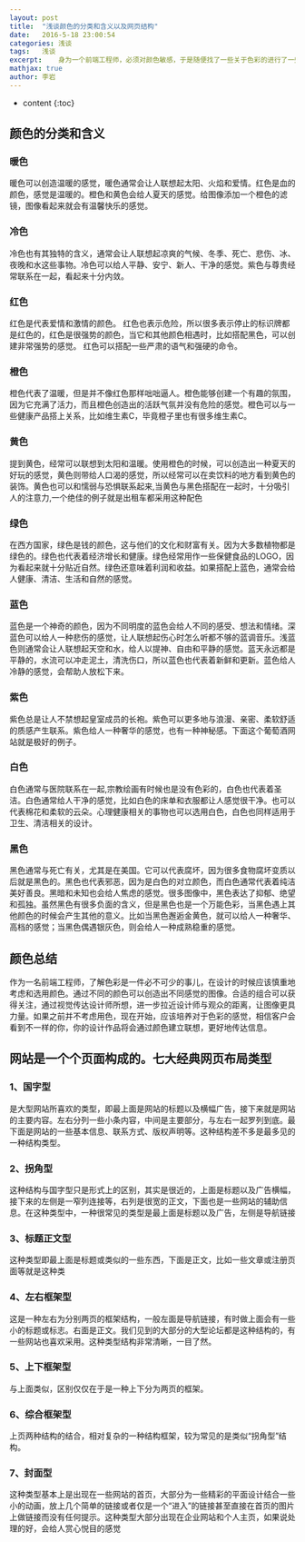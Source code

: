 ```yaml
---
layout: post
title:  "浅谈颜色的分类和含义以及网页结构"
date:   2016-5-18 23:00:54
categories: 浅谈
tags:	浅谈
excerpt:	身为一个前端工程师，必须对颜色敏感，于是随便找了一些关于色彩的进行了一些了解。附属一些常见的网站布局。
mathjax: true
author:	李岩
---
```


* content
{:toc}

##		颜色的分类和含义

###		暖色
	
暖色可以创造温暖的感觉，暖色通常会让人联想起太阳、火焰和爱情。红色是血的颜色，感觉是温暖的。橙色和黄色会给人夏天的感觉。给图像添加一个橙色的滤镜，图像看起来就会有温馨快乐的感觉。

### 	冷色
冷色也有其独特的含义，通常会让人联想起凉爽的气候、冬季、死亡、悲伤、冰、夜晚和水这些事物。冷色可以给人平静、安宁、新人、干净的感觉。紫色与尊贵经常联系在一起，看起来十分内敛。


###		红色	
红色是代表爱情和激情的颜色。	红色也表示危险，所以很多表示停止的标识牌都是红色的，红色是很强势的颜色，当它和其他颜色相遇时，比如搭配黑色，可以创建非常强势的感觉。	红色可以搭配一些严肃的语气和强硬的命令。

###		橙色	
橙色代表了温暖，但是并不像红色那样咄咄逼人。橙色能够创建一个有趣的氛围，因为它充满了活力，而且橙色创造出的活跃气氛并没有危险的感觉。橙色可以与一些健康产品搭上关系，比如维生素C，毕竟橙子里也有很多维生素C。

###		黄色 

提到黄色，经常可以联想到太阳和温暖。使用橙色的时候，可以创造出一种夏天的好玩的感觉，黄色则带给人口渴的感觉，所以经常可以在卖饮料的地方看到黄色的装饰。黄色也可以和懦弱与恐惧联系起来,当黄色与黑色搭配在一起时，十分吸引人的注意力,一个绝佳的例子就是出租车都采用这种配色

###		绿色	
在西方国家，绿色是钱的颜色，这与他们的文化和财富有关。因为大多数植物都是绿色的。绿色也代表着经济增长和健康。绿色经常用作一些保健食品的LOGO，因为看起来就十分贴近自然。绿色还意味着利润和收益。如果搭配上蓝色，通常会给人健康、清洁、生活和自然的感觉。

###		蓝色
蓝色是一个神奇的颜色，因为不同明度的蓝色会给人不同的感受、想法和情绪。深蓝色可以给人一种悲伤的感觉，让人联想起伤心时怎么听都不够的蓝调音乐。浅蓝色则通常会让人联想起天空和水，给人以提神、自由和平静的感觉。蓝天永远都是平静的，水流可以冲走泥土，清洗伤口，所以蓝色也代表着新鲜和更新。蓝色给人冷静的感觉，会帮助人放松下来。

###		紫色
紫色总是让人不禁想起皇室成员的长袍。紫色可以更多地与浪漫、亲密、柔软舒适的质感产生联系。紫色给人一种奢华的感觉，也有一种神秘感。下面这个葡萄酒网站就是极好的例子。

###		白色
白色通常与医院联系在一起,宗教绘画有时候也是没有色彩的，白色也代表着圣洁。白色通常给人干净的感觉，比如白色的床单和衣服都让人感觉很干净。也可以代表棉花和柔软的云朵。心理健康相关的事物也可以选用白色，白色也同样适用于卫生、清洁相关的设计。

###		黑色
黑色通常与死亡有关，尤其是在美国。它可以代表腐坏，因为很多食物腐坏变质以后就是黑色的。黑色也代表邪恶，因为是白色的对立颜色，而白色通常代表着纯洁美好善良。黑暗和未知也会给人焦虑的感觉。很多图像中，黑色表达了抑郁、绝望和孤独。虽然黑色有很多负面的含义，但是黑色也是一个万能色彩，当黑色遇上其他颜色的时候会产生其他的意义。比如当黑色邂逅金黄色，就可以给人一种奢华、高档的感觉；当黑色偶遇银灰色，则会给人一种成熟稳重的感觉。

##		颜色总结

作为一名前端工程师，了解色彩是一件必不可少的事儿，在设计的时候应该慎重地考虑和选用颜色。通过不同的颜色可以创造出不同感觉的图像。合适的组合可以获得关注，通过视觉传达设计师所想，进一步拉近设计师与观众的距离，让图像更具力量。如果之前并不考虑用色，现在开始，应该培养对于色彩的感觉，相信客户会看到不一样的你，你的设计作品将会通过颜色建立联想，更好地传达信息。
	

## 		网站是一个个页面构成的。七大经典网页布局类型

###		1、国字型
是大型网站所喜欢的类型，即最上面是网站的标题以及横幅广告，接下来就是网站的主要内容。左右分列一些小条内容，中间是主要部分，与左右一起罗列到底。最下面是网站的一些基本信息、联系方式、版权声明等。这种结构差不多是最多见的一种结构类型。

###		2、拐角型

这种结构与国字型只是形式上的区别，其实是很近的，上面是标题以及广告横幅，接下来的左侧是一窄列连接等，右列是很宽的正文，下面也是一些网站的辅助信息。在这种类型中，一种很常见的类型是最上面是标题以及广告，左侧是导航链接

###		3、标题正文型

这种类型即最上面是标题或类似的一些东西，下面是正文，比如一些文章或注册页面等就是这种类

###		4、左右框架型

这是一种左右为分别两页的框架结构，一般左面是导航链接，有时做上面会有一些小的标题或标志。右面是正文。我们见到的大部分的大型论坛都是这种结构的，有一些网站也喜欢采用。这种类型结构非常清晰，一目了然。

###		5、上下框架型
与上面类似，区别仅仅在于是一种上下分为两页的框架。

###		6、综合框架型
上页两种结构的结合，相对复杂的一种结构框架，较为常见的是类似“拐角型”结构。

###		7、封面型

这种类型基本上是出现在一些网站的首页，大部分为一些精彩的平面设计结合一些小的动画，放上几个简单的链接或者仅是一个“进入”的链接甚至直接在首页的图片上做链接而没有任何提示。这种类型大部分出现在企业网站和个人主页，如果说处理的好，会给人赏心悦目的感觉
